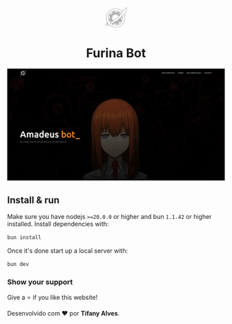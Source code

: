 <p align="center">
  <img src="/public/favicon.ico" width="50" alt="Logo" />
</p>
<h1 align="center">Furina Bot</h1>

[![Site preview](/public/assets/kurisutemplate.png)](https://pinuya.site)

## Install & run

Make sure you have nodejs `>=20.0.0` or higher and bun `1.1.42` or higher installed. Install dependencies with:

```bash
bun install
```

Once it's done start up a local server with:

```bash
bun dev
```

### Show your support

Give a ⭐ if you like this website!

Desenvolvido com ❤️ por **Tifany Alves**.
